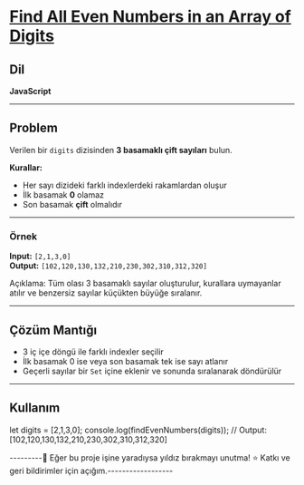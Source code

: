 # [Find All Even Numbers in an Array of Digits](https://leetcode.com/problems/find-all-even-numbers-from-digits/)  


## Dil

**JavaScript**

---

## Problem

Verilen bir `digits` dizisinden **3 basamaklı çift sayıları** bulun.  

**Kurallar:**  
- Her sayı dizideki farklı indexlerdeki rakamlardan oluşur  
- İlk basamak **0** olamaz  
- Son basamak **çift** olmalıdır  

---

### Örnek

**Input:** `[2,1,3,0]`  
**Output:** `[102,120,130,132,210,230,302,310,312,320]`  

Açıklama: Tüm olası 3 basamaklı sayılar oluşturulur, kurallara uymayanlar atılır ve benzersiz sayılar küçükten büyüğe sıralanır.

---

## Çözüm Mantığı

- 3 iç içe döngü ile farklı indexler seçilir  
- İlk basamak 0 ise veya son basamak tek ise sayı atlanır  
- Geçerli sayılar bir `Set` içine eklenir ve sonunda sıralanarak döndürülür  

---

## Kullanım

let digits = [2,1,3,0];
console.log(findEvenNumbers(digits)); 
// Output: [102,120,130,132,210,230,302,310,312,320]

---------🙏 Eğer bu proje işine yaradıysa yıldız bırakmayı unutma! ⭐
Katkı ve geri bildirimler için açığım.------------------
